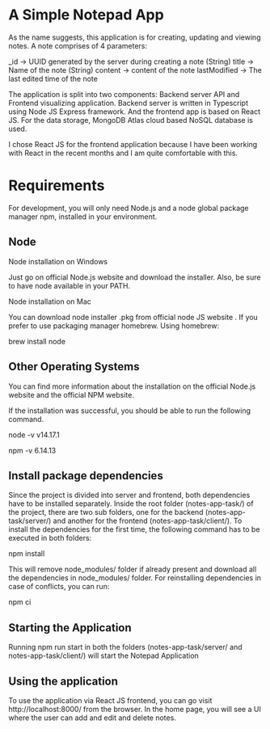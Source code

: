 # A Simple Notepad App 

As the name suggests, this application is for creating, updating and viewing notes. A note comprises of 4 parameters:

_id → UUID generated by the server during creating a note (String)
title → Name of the note (String)
content → content of the note
lastModified → The last edited time of the note 

The application is split into two components: Backend server API and Frontend visualizing application. Backend server is written in Typescript using Node JS Express framework. And the frontend app is based on React JS. For the data storage, MongoDB Atlas cloud based NoSQL database is used.

I chose React JS for the frontend application because I have been working with React in the recent months and I am quite comfortable with this.

# Requirements

For development, you will only need Node.js and a node global package manager npm, installed in your environment.

## Node

Node installation on Windows

Just go on official Node.js website and download the installer. Also, be sure to have node available in your PATH.

Node installation on Mac

You can download node installer .pkg from official node JS website .
If you prefer to use packaging manager homebrew. Using homebrew:

brew install node

## Other Operating Systems

You can find more information about the installation on the official Node.js website and the official NPM website.

If the installation was successful, you should be able to run the following command.

  node -v
  v14.17.1

  npm -v
  6.14.13

## Install package dependencies

Since the project is divided into server and frontend, both dependencies have to be installed separately. Inside the root folder (notes-app-task/) of the project, there are two sub folders, one for the backend (notes-app-task/server/) and another for the frontend (notes-app-task/client/). To install the dependencies for the first time, the following command has to be executed in both folders:

  npm install 

This will remove node_modules/ folder if already present and download all the dependencies in node_modules/ folder. For reinstalling dependencies in case of conflicts, you can run: 

  npm ci

## Starting the Application 

Running npm run start in both the folders (notes-app-task/server/ and notes-app-task/client/) will start the Notepad Application
  
## Using the application

To use the application via React JS frontend, you can go visit http://localhost:8000/ from the browser. In the home page, you will see a UI where the user can add and edit and delete notes.

